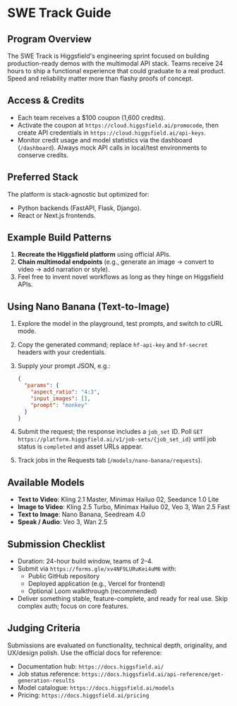 # SWE Track Guide

## Program Overview

The SWE Track is Higgsfield's engineering sprint focused on building production-ready demos with the multimodal API stack. Teams receive 24 hours to ship a functional experience that could graduate to a real product. Speed and reliability matter more than flashy proofs of concept.

## Access & Credits

- Each team receives a $100 coupon (1,600 credits).
- Activate the coupon at `https://cloud.higgsfield.ai/promocode`, then create API credentials in `https://cloud.higgsfield.ai/api-keys`.
- Monitor credit usage and model statistics via the dashboard (`/dashboard`). Always mock API calls in local/test environments to conserve credits.

## Preferred Stack

The platform is stack-agnostic but optimized for:

- Python backends (FastAPI, Flask, Django).
- React or Next.js frontends.

## Example Build Patterns

1. **Recreate the Higgsfield platform** using official APIs.
2. **Chain multimodal endpoints** (e.g., generate an image → convert to video → add narration or style).
3. Feel free to invent novel workflows as long as they hinge on Higgsfield APIs.

## Using Nano Banana (Text-to-Image)

1. Explore the model in the playground, test prompts, and switch to cURL mode.
2. Copy the generated command; replace `hf-api-key` and `hf-secret` headers with your credentials.
3. Supply your prompt JSON, e.g.:

   ```json
   {
     "params": {
       "aspect_ratio": "4:3",
       "input_images": [],
       "prompt": "monkey"
     }
   }
   ```

4. Submit the request; the response includes a `job_set` ID. Poll `GET https://platform.higgsfield.ai/v1/job-sets/{job_set_id}` until job status is `completed` and asset URLs appear.
5. Track jobs in the Requests tab (`/models/nano-banana/requests`).

## Available Models

- **Text to Video**: Kling 2.1 Master, Minimax Hailuo 02, Seedance 1.0 Lite
- **Image to Video**: Kling 2.5 Turbo, Minimax Hailuo 02, Veo 3, Wan 2.5 Fast
- **Text to Image**: Nano Banana, Seedream 4.0
- **Speak / Audio**: Veo 3, Wan 2.5

## Submission Checklist

- Duration: 24-hour build window, teams of 2–4.
- Submit via `https://forms.gle/xv4NF9LURuKei4uM6` with:
  - Public GitHub repository
  - Deployed application (e.g., Vercel for frontend)
  - Optional Loom walkthrough (recommended)
- Deliver something stable, feature-complete, and ready for real use. Skip complex auth; focus on core features.

## Judging Criteria

Submissions are evaluated on functionality, technical depth, originality, and UX/design polish. Use the official docs for reference:

- Documentation hub: `https://docs.higgsfield.ai/`
- Job status reference: `https://docs.higgsfield.ai/api-reference/get-generation-results`
- Model catalogue: `https://docs.higgsfield.ai/models`
- Pricing: `https://docs.higgsfield.ai/pricing`
